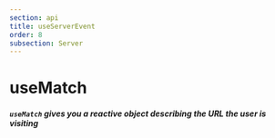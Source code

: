 ```yaml
---
section: api
title: useServerEvent
order: 8
subsection: Server
---
```


# useMatch

##### `useMatch` gives you a reactive object describing the URL the user is visiting
